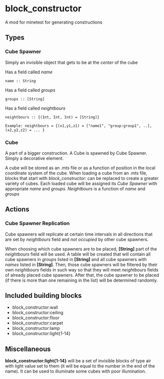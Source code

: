 # block_constructor
A mod for minetest for generating constructions

## Types
### Cube Spawner
Simply an invisible object that gets to be at the *center* of the cube

Has a field called *name*

    name :: String

Has a field called *groups*

    groups :: [String]

Has a field called *neightbours*

    neightbours :: {(Int, Int, Int) = [String]}
        
    Example: neightbours = {(x1,y1,z1) = ["name1", "group:group1", ..], (x2,y2,z2) = ... }

### Cube
A part of a bigger construction. A Cube is spawned by Cube Spawner.
Simply a decorative element.
    
A cube will be stored as an .mts file or as a function of position in the
local coordinate system of the cube. When loading a cube from an .mts file,
blocks that start with *block_constructor:* can be replaced to create a greater
variety of cubes. Each loaded cube will be assigned its *Cube Spawner* with
appropriate *name* and *groups*. *Neightbours* is a function of *name* and
*groups*

## Actions
### Cube Spawner Replication
Cube spawners will replicate at certain time intervals in all directions that
are set by *neightbours* field and *not occupied* by other cube spawners.

When choosing which cube spawners are to be placed, **[String]** part of the
*neightbours* field will be used. A table will be created that will contain all
cube spawners in *groups* listed in **[String]** and all cube spawners with
*names* listed in **[String]**. Then, those cube spawners will be filtered
by their own *neightbours* fields in such way so that they will meet
*neightbours* fields of already placed cube spawners. After that,
the cube spawner to be placed (if there is more than one remaining in the list)
will be determined randomly.


## Included building blocks
*   block_constructor:wall
*   block_constructor:ceiling
*   block_constructor:floor
*   block_constructor:carpet
*   block_constructor:lamp
*   block_constructor:light{1-14}

## Miscellaneous
**block_constructor:light{1-14}** will be a set of invisible blocks of type air
with light value set to them (it will be equal to the number in the end of the name).
It can be used to illuminate some cubes with poor illumination.
